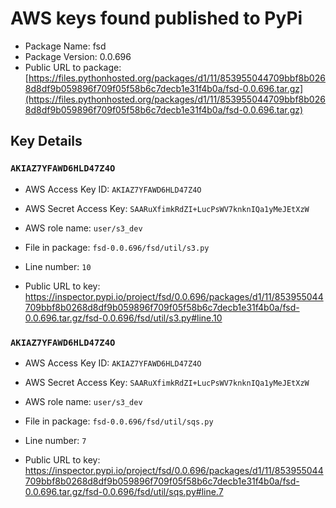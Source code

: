 # AWS keys found published to PyPi

* Package Name: fsd
* Package Version: 0.0.696
* Public URL to package: [https://files.pythonhosted.org/packages/d1/11/853955044709bbf8b0268d8df9b059896f709f05f58b6c7decb1e31f4b0a/fsd-0.0.696.tar.gz](https://files.pythonhosted.org/packages/d1/11/853955044709bbf8b0268d8df9b059896f709f05f58b6c7decb1e31f4b0a/fsd-0.0.696.tar.gz)

## Key Details

### `AKIAZ7YFAWD6HLD47Z4O`

* AWS Access Key ID: `AKIAZ7YFAWD6HLD47Z4O`
* AWS Secret Access Key: `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` 
* AWS role name: `user/s3_dev`
* File in package: `fsd-0.0.696/fsd/util/s3.py`
* Line number: `10`

* Public URL to key: https://inspector.pypi.io/project/fsd/0.0.696/packages/d1/11/853955044709bbf8b0268d8df9b059896f709f05f58b6c7decb1e31f4b0a/fsd-0.0.696.tar.gz/fsd-0.0.696/fsd/util/s3.py#line.10



### `AKIAZ7YFAWD6HLD47Z4O`

* AWS Access Key ID: `AKIAZ7YFAWD6HLD47Z4O`
* AWS Secret Access Key: `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` 
* AWS role name: `user/s3_dev`
* File in package: `fsd-0.0.696/fsd/util/sqs.py`
* Line number: `7`

* Public URL to key: https://inspector.pypi.io/project/fsd/0.0.696/packages/d1/11/853955044709bbf8b0268d8df9b059896f709f05f58b6c7decb1e31f4b0a/fsd-0.0.696.tar.gz/fsd-0.0.696/fsd/util/sqs.py#line.7


